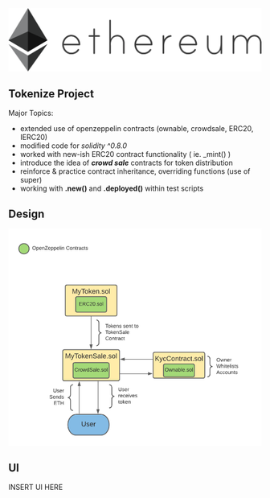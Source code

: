 ![](public/eth.png)
##
## Tokenize Project
Major Topics:
 - extended use of openzeppelin contracts (ownable, crowdsale, ERC20, IERC20)
 - modified code for *solidity ^0.8.0*
 - worked with new-ish ERC20 contract functionality ( ie. _mint() )
 - introduce the idea of ***crowd sale*** contracts for token distribution 
 - reinforce & practice contract inheritance, overriding functions (use of super)
 - working with **.new()** and **.deployed()** within test scripts

 ## Design

![](public/Token_sale.png)

 ## UI

 INSERT UI HERE


